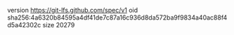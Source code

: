 version https://git-lfs.github.com/spec/v1
oid sha256:4a6320b84595a4df41de7c87a16c936d8da572ba9f9834a40ac88f4d5a42302c
size 20279
